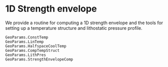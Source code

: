 # 1D Strength envelope

We provide a routine for computing a 1D strength envelope and the tools for setting up a temperature structure and lithostatic pressure profile.

```@docs
GeoParams.ConstTemp
GeoParams.LinTemp
GeoParams.HalfspaceCoolTemp
GeoParams.CompTempStruct
GeoParams.LithPres
GeoParams.StrengthEnvelopeComp
```
